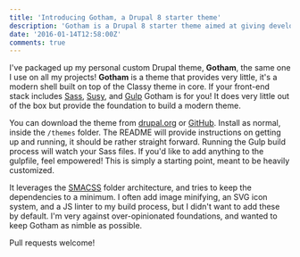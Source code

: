 ```yaml
---
title: 'Introducing Gotham, a Drupal 8 starter theme'
description: 'Gotham is a Drupal 8 starter theme aimed at giving developers a clean slate'
date: '2016-01-14T12:58:00Z'
comments: true
---
```


I've packaged up my personal custom Drupal theme, **Gotham**, the same one I use on all my projects! **Gotham** is a theme that provides very little, it's a modern shell built on top of the Classy theme in core. If your front-end stack includes [Sass](http://sass-lang.com/), [Susy](http://susy.oddbird.net/), and [Gulp](http://gulpjs.com/) Gotham is for you! It does very little out of the box but provide the foundation to build a modern theme.

You can download the theme from [drupal.org](https://www.drupal.org/sandbox/drewbolles/2645524) or [GitHub](https://github.com/drewbolles/gotham/tree/8.x-1.x). Install as normal, inside the `/themes` folder. The README will provide instructions on getting up and running, it should be rather straight forward. Running the Gulp build process will watch your Sass files. If you'd like to add anything to the gulpfile, feel empowered! This is simply a starting point, meant to be heavily customized.

It leverages the [SMACSS](https://smacss.com/) folder architecture, and tries to keep the dependencies to a minimum. I often add image minifying, an SVG icon system, and a JS linter to my build process, but I didn't want to add these by default. I'm very against over-opinionated foundations, and wanted to keep Gotham as nimble as possible.

Pull requests welcome!
